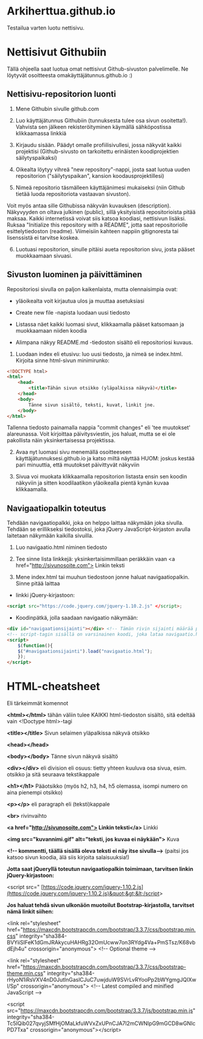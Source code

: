 # Arkiherttua.github.io

Testailua varten luotu nettisivu.




# Nettisivut Githubiin

Tällä ohjeella saat luotua omat nettisivut Github-sivuston palvelimelle. Ne löytyvät osoitteesta omakäyttäjätunnus.github.io :)

## Nettisivu-repositorion luonti

1. Mene Githubin sivulle github.com

2. Luo käyttäjätunnus Githubiin (tunnuksesta tulee osa sivun osoitetta!). Vahvista sen jälkeen rekisteröityminen käymällä sähköpostissa klikkaamassa linkkiä

3. Kirjaudu sisään. Päädyt omalle profiilisivullesi, jossa näkyvät kaikki projektisi (Github-sivusto on tarkoitettu erinäisten koodiprojektien säilytyspaikaksi)

4. Oikealta löytyy vihreä &quot;new repository&quot;-nappi, josta saat luotua uuden repositorion (&quot;säilytyspaikan&quot;, kansion koodausprojektillesi)

5. Nimeä repositorio täsmälleen käyttäjänimesi mukaiseksi (niin Github tietää luoda repositoriota vastaavan sivuston).

Voit myös antaa sille Githubissa näkyvän kuvauksen (description). Näkyvyyden on oltava julkinen (public), sillä yksityisistä repositorioista pitää maksaa. Kaikki internetissä voivat siis katsoa koodiasi, nettisivun lisäksi. Ruksaa &quot;Initialize this repository with a README&quot;, jotta saat repositoriolle esittelytiedoston (readme). Viimeisiin kahteen nappiin gitignoresta tai lisenssistä ei tarvitse koskea.

6. Luotuasi repositorion, sinulle pitäisi aueta repositorion sivu, josta pääset muokkaamaan sivuasi.

## Sivuston luominen ja päivittäminen

Repositoriosi sivulla on paljon kaikenlaista, mutta olennaisimpia ovat:

- yläoikealta voit kirjautua ulos ja muuttaa asetuksiasi

- Create new file -napista luodaan uusi tiedosto

- Listassa näet kaikki luomasi sivut, klikkaamalla pääset katsomaan ja muokkaamaan niiden koodia

- Alimpana näkyy README.md -tiedoston sisältö eli repositoriosi kuvaus.

1. Luodaan index eli etusivu: luo uusi tiedosto, ja nimeä se index.html. Kirjoita sinne html-sivun minimirunko:

```html
<!DOCTYPE html>
<html>
	<head>
		<title>Tähän sivun otsikko (yläpalkissa näkyvä)</title>
	</head>
	<body>
		Tänne sivun sisältö, teksti, kuvat, linkit jne.
	</body>
</html>
```

Tallenna tiedosto painamalla nappia &quot;commit changes&quot; eli &#39;tee muutokset&#39; alareunassa. Voit kirjoittaa päivitysviestin, jos haluat, mutta se ei ole pakollista näin yksinkertaisessa projektissa.

2. Avaa nyt luomasi sivu menemällä osoitteeseen käyttäjätunnuksesi.github.io ja katso miltä näyttää HUOM: joskus kestää pari minuuttia, että muutokset päivittyvät näkyviin

3. Sivua voi muokata klikkaamalla repositorion listasta ensin sen koodin näkyviin ja sitten koodilaatikon yläoikealla pientä kynän kuvaa klikkaamalla.

## Navigaatiopalkin toteutus

Tehdään navigaatiopalkki, joka on helppo laittaa näkymään joka sivulla. Tehdään se erillikseksi tiedostoksi, joka jQuery JavaScript-kirjaston avulla laitetaan näkymään kaikilla sivuilla.

1. Luo navigaatio.html niminen tiedosto

2. Tee sinne lista linkkejä: yksinkertaisimmillaan peräkkäin vaan
 &lt;a href="http://sivunosoite.com"> Linkin teksti</a><br>

3. Mene index.html tai muuhun tiedostoon jonne haluat navigaatiopalkin. Sinne pitää laittaa

- linkki jQuery-kirjastoon: 
```html 
<script src="https://code.jquery.com/jquery-1.10.2.js" </script>;
```

- Koodinpätkä, jolla saadaan navigaatio näkymään:

```html
<div id="navigaationsijainti"></div> <!-- Tämän rivin sijainti määrää paikan, johon navigaatio ilmestyy-->
<!-- script-tagin sisällä on varsinainen koodi, joka lataa navigaatio.html tiedoston sisällön tähän tiedostoon-->
<script> 
	$(function(){
	$("#navigaationsijainti").load("navigaatio.html");
	});
</script>
```

# HTML-cheatsheet

Eli tärkeimmät komennot

**&lt;html&gt;&lt;/html&gt;** tähän väliin tulee KAIKKI html-tiedoston sisältö, sitä edeltää vain &lt;!Doctype html&gt;-tagi

**&lt;title&gt;&lt;/title&gt;** Sivun selaimen yläpalkissa näkyvä otsikko

**&lt;head&gt;&lt;/head&gt;**

**&lt;body&gt;&lt;/body&gt;** Tänne sivun näkyvä sisältö

**&lt;div&gt;&lt;/div&gt;** eli division eli osuus: tietty yhteen kuuluva osa sivua, esim. otsikko ja sitä seuraava tekstikappale

**&lt;h1&gt;&lt;/h1&gt;** Pääotsikko (myös h2, h3, h4, h5 olemassa, isompi numero on aina pienempi otsikko)

**&lt;p&gt;&lt;/p&gt;** eli paragraph eli (teksti)kappale

**&lt;br&gt;** rivinvaihto

**&lt;a href=&quot;http://sivunosoite.com"> Linkin teksti&lt;/a&gt;** Linkki 

**&lt;img src=&quot;kuvannimi.gif&quot; alt=&quot;teksti, jos kuvaa ei näykään&quot;&gt;** Kuva

**&lt;!-- kommentti, täällä sisällä oleva teksti ei näy itse sivulla--&gt;** (paitsi jos katsoo sivun koodia, älä siis kirjoita salaisuuksia!)

**Jotta saat jQueryllä toteutun navigaatiopalkin toimimaan, tarvitsen linkin jQuery-kirjastoon:**

&lt;script src=&quot; [https://code.jquery.com/jquery-1.10.2.js](https://code.jquery.com/jquery-1.10.2.js)&quot;&gt;&lt;/script&gt;

**Jos haluat tehdä sivun ulkonäön muotoilut Bootstrap-kirjastolla, tarvitset nämä linkit siihen:**

&lt;link rel=&quot;stylesheet&quot; href=&quot;https://maxcdn.bootstrapcdn.com/bootstrap/3.3.7/css/bootstrap.min.css&quot; integrity=&quot;sha384-BVYiiSIFeK1dGmJRAkycuHAHRg32OmUcww7on3RYdg4Va+PmSTsz/K68vbdEjh4u&quot; crossorigin=&quot;anonymous&quot;&gt;
&lt;!-- Optional theme -->

&lt;link rel=&quot;stylesheet&quot; href=&quot;https://maxcdn.bootstrapcdn.com/bootstrap/3.3.7/css/bootstrap-theme.min.css&quot; integrity=&quot;sha384-rHyoN1iRsVXV4nD0JutlnGaslCJuC7uwjduW9SVrLvRYooPp2bWYgmgJQIXwl/Sp&quot; crossorigin=&quot;anonymous&quot;&gt;
&lt;!-- Latest compiled and minified JavaScript -->

&lt;script src=&quot;https://maxcdn.bootstrapcdn.com/bootstrap/3.3.7/js/bootstrap.min.js&quot; integrity=&quot;sha384-Tc5IQib027qvyjSMfHjOMaLkfuWVxZxUPnCJA7l2mCWNIpG9mGCD8wGNIcPD7Txa&quot; crossorigin=&quot;anonymous&quot;&gt;&lt;/script&gt;


